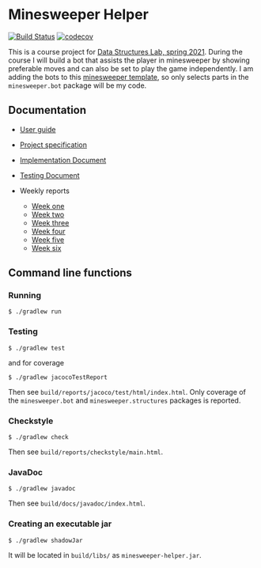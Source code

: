 # Minesweeper Helper

[![Build Status](https://travis-ci.com/maariaw/minesweeper-helper.svg?branch=master)](https://travis-ci.com/maariaw/minesweeper-helper)
[![codecov](https://codecov.io/gh/maariaw/minesweeper-helper/branch/master/graph/badge.svg?token=C1OX7XEAQU)](https://codecov.io/gh/maariaw/minesweeper-helper)

This is a course project for [Data Structures Lab, spring 2021](https://tiralabra.github.io/2021_p3/en/). During the course I will build a bot that assists the player in minesweeper by showing preferable moves and can also be set to play the game independently. I am adding the bots to this [minesweeper template](https://github.com/TiraLabra/minesweeper), so only selects parts in the `minesweeper.bot` package will be my code.

## Documentation

- [User guide](https://github.com/maariaw/minesweeper-helper/blob/master/documentation/User-Guide.md)
- [Project specification](https://github.com/maariaw/minesweeper-helper/blob/master/documentation/Project-Specification.md)
- [Implementation Document](https://github.com/maariaw/minesweeper-helper/blob/master/documentation/Implementation-Document.md)
- [Testing Document](https://github.com/maariaw/minesweeper-helper/blob/master/documentation/Testing-Document.md)

- Weekly reports
  - [Week one](https://github.com/maariaw/minesweeper-helper/blob/master/documentation/week-1-report.md)
  - [Week two](https://github.com/maariaw/minesweeper-helper/blob/master/documentation/week-2-report.md)
  - [Week three](https://github.com/maariaw/minesweeper-helper/blob/master/documentation/week-3-report.md)
  - [Week four](https://github.com/maariaw/minesweeper-helper/blob/master/documentation/week-4-report.md)
  - [Week five](https://github.com/maariaw/minesweeper-helper/blob/master/documentation/week-5-report.md)
  - [Week six](https://github.com/maariaw/minesweeper-helper/blob/master/documentation/week-6-report.md)

## Command line functions
### Running
```
$ ./gradlew run
```

### Testing
```
$ ./gradlew test
```
and for coverage
```
$ ./gradlew jacocoTestReport
```
Then see `build/reports/jacoco/test/html/index.html`. Only coverage of the `minesweeper.bot` and `minesweeper.structures` packages is reported.

### Checkstyle
```
$ ./gradlew check
```
Then see `build/reports/checkstyle/main.html`.

### JavaDoc
```
$ ./gradlew javadoc
```
Then see `build/docs/javadoc/index.html`.

### Creating an executable jar
```
$ ./gradlew shadowJar
```
It will be located in `build/libs/` as `minesweeper-helper.jar`.
